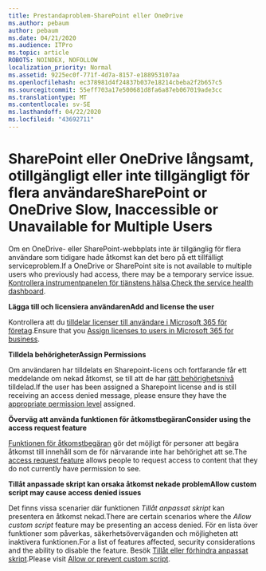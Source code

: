 ```yaml
---
title: Prestandaproblem-SharePoint eller OneDrive
ms.author: pebaum
author: pebaum
ms.date: 04/21/2020
ms.audience: ITPro
ms.topic: article
ROBOTS: NOINDEX, NOFOLLOW
localization_priority: Normal
ms.assetid: 9225ec0f-771f-4d7a-8157-e188953107aa
ms.openlocfilehash: ec378981d4f24837b037e18214cbeba2f2b657c5
ms.sourcegitcommit: 55eff703a17e500681d8fa6a87eb067019ade3cc
ms.translationtype: MT
ms.contentlocale: sv-SE
ms.lasthandoff: 04/22/2020
ms.locfileid: "43692711"
---
```

# <a name="sharepoint-or-onedrive-slow-inaccessible-or-unavailable-for-multiple-users"></a><span data-ttu-id="18697-102">SharePoint eller OneDrive långsamt, otillgängligt eller inte tillgängligt för flera användare</span><span class="sxs-lookup"><span data-stu-id="18697-102">SharePoint or OneDrive Slow, Inaccessible or Unavailable for Multiple Users</span></span>

<span data-ttu-id="18697-103">Om en OneDrive- eller SharePoint-webbplats inte är tillgänglig för flera användare som tidigare hade åtkomst kan det bero på ett tillfälligt serviceproblem.</span><span class="sxs-lookup"><span data-stu-id="18697-103">If a OneDrive or SharePoint site is not available to multiple users who previously had access, there may be a temporary service issue.</span></span> <span data-ttu-id="18697-104">[Kontrollera instrumentpanelen för tjänstens hälsa](https://portal.office.com/adminportal/home#/servicehealth).</span><span class="sxs-lookup"><span data-stu-id="18697-104">[Check the service health dashboard](https://portal.office.com/adminportal/home#/servicehealth).</span></span>

<span data-ttu-id="18697-105">**Lägga till och licensiera användaren**</span><span class="sxs-lookup"><span data-stu-id="18697-105">**Add and license the user**</span></span>

<span data-ttu-id="18697-106">Kontrollera att du [tilldelar licenser till användare i Microsoft 365 för företag](https://docs.microsoft.com/office365/admin/subscriptions-and-billing/assign-licenses-to-users?view=o365-worldwide&amp;tabs=One).</span><span class="sxs-lookup"><span data-stu-id="18697-106">Ensure that you [Assign licenses to users in Microsoft 365 for business](https://docs.microsoft.com/office365/admin/subscriptions-and-billing/assign-licenses-to-users?view=o365-worldwide&amp;tabs=One).</span></span>


<span data-ttu-id="18697-107">**Tilldela behörigheter**</span><span class="sxs-lookup"><span data-stu-id="18697-107">**Assign Permissions**</span></span>

<span data-ttu-id="18697-108">Om användaren har tilldelats en Sharepoint-licens och fortfarande får ett meddelande om nekad åtkomst, se till att de har [rätt behörighetsnivå](https://docs.microsoft.com/sharepoint/understanding-permission-levels) tilldelad.</span><span class="sxs-lookup"><span data-stu-id="18697-108">If the user has been assigned a Sharepoint license and is still receiving an access denied message, please ensure they have the [appropriate permission level](https://docs.microsoft.com/sharepoint/understanding-permission-levels) assigned.</span></span>

<span data-ttu-id="18697-109">**Överväg att använda funktionen för åtkomstbegäran**</span><span class="sxs-lookup"><span data-stu-id="18697-109">**Consider using the access request feature**</span></span>

<span data-ttu-id="18697-110">[Funktionen för åtkomstbegäran](https://support.office.com/article/Set-up-and-manage-access-requests-94B26E0B-2822-49D4-929A-8455698654B3) gör det möjligt för personer att begära åtkomst till innehåll som de för närvarande inte har behörighet att se.</span><span class="sxs-lookup"><span data-stu-id="18697-110">The [access request feature](https://support.office.com/article/Set-up-and-manage-access-requests-94B26E0B-2822-49D4-929A-8455698654B3) allows people to request access to content that they do not currently have permission to see.</span></span>

<span data-ttu-id="18697-111">**Tillåt anpassade skript kan orsaka åtkomst nekade problem**</span><span class="sxs-lookup"><span data-stu-id="18697-111">**Allow custom script may cause access denied issues**</span></span>

<span data-ttu-id="18697-112">Det finns vissa scenarier där funktionen *Tillåt anpassat skript* kan presentera en åtkomst nekad.</span><span class="sxs-lookup"><span data-stu-id="18697-112">There are certain scenarios where the *Allow custom script* feature may be presenting an access denied.</span></span> <span data-ttu-id="18697-113">För en lista över funktioner som påverkas, säkerhetsöverväganden och möjligheten att inaktivera funktionen.</span><span class="sxs-lookup"><span data-stu-id="18697-113">For a list of features affected, security considerations and the ability to disable the feature.</span></span> <span data-ttu-id="18697-114">Besök [Tillåt eller förhindra anpassat skript](https://docs.microsoft.com/sharepoint/allow-or-prevent-custom-script).</span><span class="sxs-lookup"><span data-stu-id="18697-114">Please visit [Allow or prevent custom script](https://docs.microsoft.com/sharepoint/allow-or-prevent-custom-script).</span></span>

